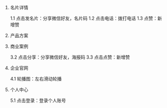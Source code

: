 1. 名片详情

   1.1 点击发名片：分享微信好友，名片码
   1.2 点击电话：拨打电话
   1.3 点赞：新增赞

2. 产品方案

3. 商业案例

   3.2 点击分享：分享微信好友，海报码
   3.3 点击点赞：新增赞

4. 企业官网

   4.1 轮播图：左右滑动轮播

5. 个人中心

   5.1 点击登录：登录个人账号
